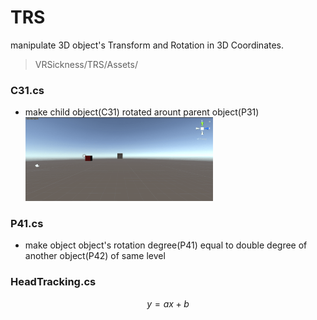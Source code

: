 # TRS
manipulate 3D object's Transform and Rotation in 3D Coordinates.

> VRSickness/TRS/Assets/

### C31.cs  
* make child object(C31) rotated arount parent object(P31)  
	<img src = "Res/C31.gif" width = "300"/>
    
### P41.cs
* make object object's rotation degree(P41) equal to double degree of another object(P42) of same level

### HeadTracking.cs  

$$
y = ax + b
$$